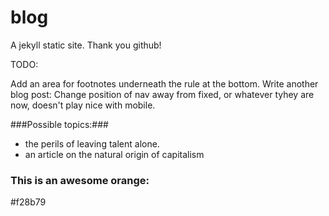 blog
====
A jekyll static site. Thank you github!

TODO:

Add an area for footnotes underneath the rule at the bottom.
Write another blog post:
Change position of nav away from fixed, or whatever tyhey are now, doesn't play
nice with mobile.

###Possible topics:###
- the perils of leaving talent alone.
- an article on the natural origin of capitalism

### This is an awesome orange: ###
#f28b79
